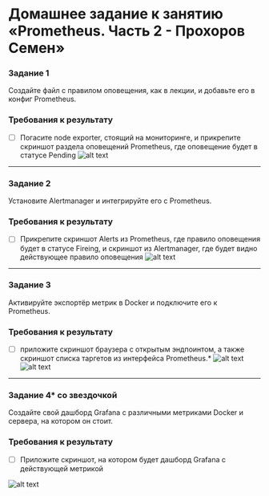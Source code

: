 # Домашнее задание к занятию «Prometheus. Часть 2 - Прохоров Семен»

### Задание 1
Создайте файл с правилом оповещения, как в лекции, и добавьте его в конфиг Prometheus.

### Требования к результату
- [ ] Погасите node exporter, стоящий на мониторинге, и прикрепите скриншот раздела оповещений Prometheus, где оповещение будет в статусе Pending
![alt text](https://github.com/colex29/srlb-hw-9.5/blob/a3a29260fbd000c56cc9f0843fc0052c125c9ab5/img/9.5/1.PNG)
---

### Задание 2
Установите Alertmanager и интегрируйте его с Prometheus.

### Требования к результату
- [ ] Прикрепите скриншот Alerts из Prometheus, где правило оповещения будет в статусе Fireing, и скриншот из Alertmanager, где будет видно действующее правило оповещения
![alt text](https://github.com/colex29/srlb-hw-9.5/blob/a3a29260fbd000c56cc9f0843fc0052c125c9ab5/img/9.5/2.PNG)
---

### Задание 3

Активируйте экспортёр метрик в Docker и подключите его к Prometheus.

### Требования к результату
- [ ] приложите скриншот браузера с открытым эндпоинтом, а также скриншот списка таргетов из интерфейса Prometheus.*
![alt text](https://github.com/colex29/srlb-hw-9.5/blob/a3a29260fbd000c56cc9f0843fc0052c125c9ab5/img/9.5/3.PNG)
![alt text](https://github.com/colex29/srlb-hw-9.5/blob/a3a29260fbd000c56cc9f0843fc0052c125c9ab5/img/9.5/4.PNG)
---

### Задание 4* со звездочкой 

Создайте свой дашборд Grafana с различными метриками Docker и сервера, на котором он стоит.

### Требования к результату
- [ ] Приложите скриншот, на котором будет дашборд Grafana с действующей метрикой

![alt text](https://github.com/colex29/srlb-hw-9.5/blob/a3a29260fbd000c56cc9f0843fc0052c125c9ab5/img/9.5/5.PNG)

